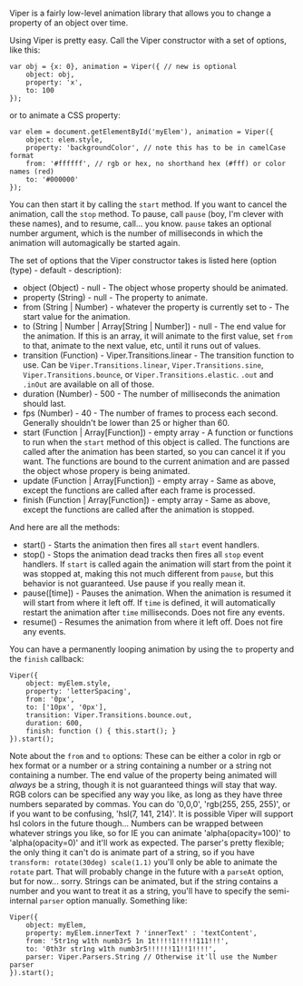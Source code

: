 Viper is a fairly low-level animation library that allows you to change a property of an object over time.

Using Viper is pretty easy. Call the Viper constructor with a set of options, like this:

    var obj = {x: 0}, animation = Viper({ // new is optional
        object: obj,
        property: 'x',
        to: 100
    });

or to animate a CSS property:

    var elem = document.getElementById('myElem'), animation = Viper({
        object: elem.style,
        property: 'backgroundColor', // note this has to be in camelCase format
        from: '#ffffff', // rgb or hex, no shorthand hex (#fff) or color names (red)
        to: '#000000'
    });

You can then start it by calling the `start` method. If you want to cancel the animation, call the `stop` method. To pause, call `pause` (boy, I'm clever with these names), and to resume, call... you know.
`pause` takes an optional number argument, which is the number of milliseconds in which the animation will automagically be started again.

The set of options that the Viper constructor takes is listed here (option (type) - default - description):

- object (Object) - null - The object whose property should be animated.
- property (String) - null - The property to animate.
- from (String | Number) - whatever the property is currently set to - The start value for the animation.
- to (String | Number | Array[String | Number]) - null - The end value for the animation. If this is an array, it will animate to the first value, set `from` to that, animate to the next value, etc, until it runs out of values.
- transition (Function) - Viper.Transitions.linear - The transition function to use. Can be `Viper.Transitions.linear`, `Viper.Transitions.sine`, `Viper.Transitions.bounce`, or `Viper.Transitions.elastic`. `.out` and `.inOut` are available on all of those.
- duration (Number) - 500 - The number of milliseconds the animation should last.
- fps (Number) - 40 - The number of frames to process each second. Generally shouldn't be lower than 25 or higher than 60.
- start (Function | Array[Function]) - empty array - A function or functions to run when the `start` method of this object is called. The functions are called after the animation has been started, so you can cancel it if you want. The functions are bound to the current animation and are passed the object whose propery is being animated.
- update (Function | Array[Function]) - empty array - Same as above, except the functions are called after each frame is processed.
- finish (Function | Array[Function]) - empty array - Same as above, except the functions are called after the animation is stopped.

And here are all the methods:

- start() - Starts the animation then fires all `start` event handlers.
- stop() - Stops the animation dead tracks then fires all `stop` event handlers. If `start` is called again the animation will start from the point it was stopped at, making this not much different from `pause`, but this behavior is not guaranteed. Use pause if you really mean it.
- pause([time]) - Pauses the animation. When the animation is resumed it will start from where it left off. If `time` is defined, it will automatically restart the animation after `time` milliseconds. Does not fire any events.
- resume() - Resumes the animation from where it left off. Does not fire any events.

You can have a permanently looping animation by using the `to` property and the `finish` callback:

    Viper({
        object: myElem.style,
        property: 'letterSpacing',
        from: '0px',
        to: ['10px', '0px'],
        transition: Viper.Transitions.bounce.out,
        duration: 600,
        finish: function () { this.start(); }
    }).start();

Note about the `from` and `to` options:
These can be either a color in rgb or hex format or a number or a string containing a number or a string not containing a number. The end value of the property being animated will *always* be a string, though it is not guaranteed things will stay that way.
RGB colors can be specified any way you like, as long as they have three numbers separated by commas. You can do '0,0,0', 'rgb(255, 255, 255)', or if you want to be confusing, 'hsl(7, 141, 214)'. It is possible Viper will support hsl colors in the future though...
Numbers can be wrapped between whatever strings you like, so for IE you can animate 'alpha(opacity=100)' to 'alpha(opacity=0)' and it'll work as expected. The parser's pretty flexible; the only thing it can't do is animate part of a string, so if you have `transform: rotate(30deg) scale(1.1)` you'll only be able to animate the `rotate` part. That will probably change in the future with a `parseAt` option, but for now... sorry.
Strings can be animated, but if the string contains a number and you want to treat it as a string, you'll have to specify the semi-internal `parser` option manually. Something like:

    Viper({
        object: myElem,
        property: myElem.innerText ? 'innerText' : 'textContent',
        from: '5tr1ng w1th numb3r5 1n 1t!!!!1!!!!!111!!!',
        to: '0th3r str1ng w1th numb3r5!!!!!!11!!1!!!!',
        parser: Viper.Parsers.String // Otherwise it'll use the Number parser
    }).start();
